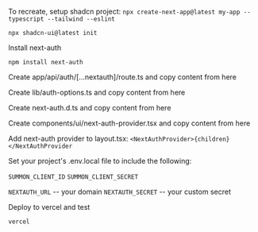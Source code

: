 To recreate, setup shadcn project:
```npx create-next-app@latest my-app --typescript --tailwind --eslint```

```npx shadcn-ui@latest init```


Install next-auth

```npm install next-auth```


Create app/api/auth/[...nextauth]/route.ts and copy content from here

Create lib/auth-options.ts and copy content from here

Create next-auth.d.ts and copy content from here

Create components/ui/next-auth-provider.tsx and copy content from here

Add next-auth provider to layout.tsx:
```<NextAuthProvider>{children}</NextAuthProvider```


Set your project's .env.local file to include the following:

```SUMMON_CLIENT_ID```
```SUMMON_CLIENT_SECRET```

```NEXTAUTH_URL``` -- your domain
```NEXTAUTH_SECRET``` -- your custom secret


Deploy to vercel and test

```vercel```


